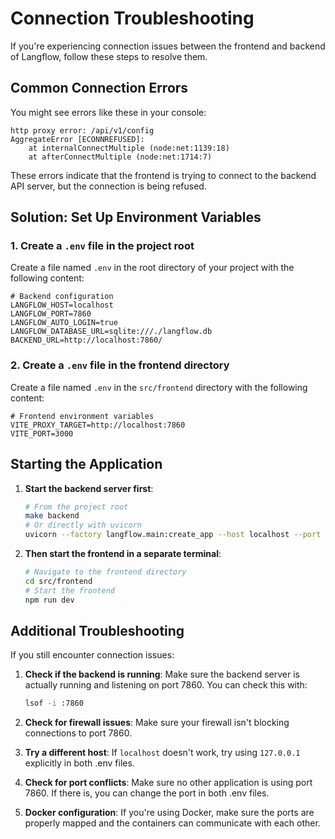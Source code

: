 # Connection Troubleshooting

If you're experiencing connection issues between the frontend and backend of Langflow, follow these steps to resolve them.

## Common Connection Errors

You might see errors like these in your console:

```
http proxy error: /api/v1/config
AggregateError [ECONNREFUSED]: 
    at internalConnectMultiple (node:net:1139:18)
    at afterConnectMultiple (node:net:1714:7)
```

These errors indicate that the frontend is trying to connect to the backend API server, but the connection is being refused.

## Solution: Set Up Environment Variables

### 1. Create a `.env` file in the project root

Create a file named `.env` in the root directory of your project with the following content:

```
# Backend configuration
LANGFLOW_HOST=localhost
LANGFLOW_PORT=7860
LANGFLOW_AUTO_LOGIN=true
LANGFLOW_DATABASE_URL=sqlite:///./langflow.db
BACKEND_URL=http://localhost:7860/
```

### 2. Create a `.env` file in the frontend directory

Create a file named `.env` in the `src/frontend` directory with the following content:

```
# Frontend environment variables
VITE_PROXY_TARGET=http://localhost:7860
VITE_PORT=3000
```

## Starting the Application

1. **Start the backend server first**:
   ```bash
   # From the project root
   make backend
   # Or directly with uvicorn
   uvicorn --factory langflow.main:create_app --host localhost --port 7860 --loop asyncio
   ```

2. **Then start the frontend in a separate terminal**:
   ```bash
   # Navigate to the frontend directory
   cd src/frontend
   # Start the frontend
   npm run dev
   ```

## Additional Troubleshooting

If you still encounter connection issues:

1. **Check if the backend is running**: Make sure the backend server is actually running and listening on port 7860. You can check this with:
   ```bash
   lsof -i :7860
   ```

2. **Check for firewall issues**: Make sure your firewall isn't blocking connections to port 7860.

3. **Try a different host**: If `localhost` doesn't work, try using `127.0.0.1` explicitly in both .env files.

4. **Check for port conflicts**: Make sure no other application is using port 7860. If there is, you can change the port in both .env files.

5. **Docker configuration**: If you're using Docker, make sure the ports are properly mapped and the containers can communicate with each other.
